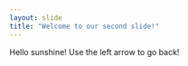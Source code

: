 ```yaml
---
layout: slide
title: "Welcome to our second slide!"
---
```

Hello sunshine!
Use the left arrow to go back!
